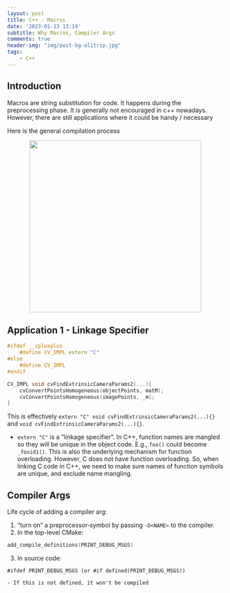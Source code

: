 ```yaml
---
layout: post
title: C++ - Macros
date: '2023-01-13 13:19'
subtitle: Why Macros, Compiler Args
comments: true
header-img: "img/post-bg-alitrip.jpg"
tags:
    - C++
---
```


## Introduction

Macros are string substitution for code. It happens during the preprocessing phase. It is generally not encouraged in c++ nowadays. However, there are still applications where it could be handy / necessary

Here is the general compilation process


<div style="text-align: center;">

<p align="center">
    <figure>
        <img src="https://github.com/user-attachments/assets/dcdabf60-46de-4054-a987-98aa4a28d569" height="400" alt=""/>
    </figure>
</p>

</div>

## Application 1 - Linkage Specifier

```cpp
#ifdef __cplusplus
    #define CV_IMPL extern "C"
#else
    #define CV_IMPL
#endif

CV_IMPL void cvFindExtrinsicCameraParams2(...){
    cvConvertPointsHomogeneous(objectPoints, matM);
    cvConvertPointsHomogeneous(imagePoints, _m);
}
```

This is effectively `extern "C" void cvFindExtrinsicCameraParams2(...){}` and `void cvFindExtrinsicCameraParams2(...){}`.

- `extern "C"` is a "linkage specifier". In C++, function names are mangled so they will be unique in the object code. E.g., `foo()` could become `_fooid1()`. This is also the underlying mechanism for function overloading. However, C does not have function overloading. So, when linking C code in C++, we need to make sure names of function symbols are unique, and exclude name mangling.

## Compiler Args

Life cycle of adding a compiler arg:
1.  “turn on” a preprocessor‐symbol by passing `-D<NAME>` to the compiler.
2. In the top-level CMake:
```c
add_compile_definitions(PRINT_DEBUG_MSGS)
```
3. In source code:
```
#ifdef PRINT_DEBUG_MSGS (or #if defined(PRINT_DEBUG_MSGS))
```
    - If this is not defined, it won't be compiled


